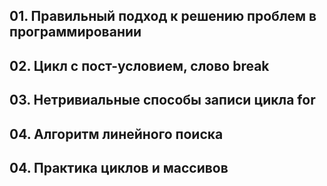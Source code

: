 ## 01. Правильный подход к решению проблем в программировании
## 02. Цикл с пост-условием, слово break
## 03. Нетривиальные способы записи цикла for
## 04. Алгоритм линейного поиска
## 04. Практика циклов и массивов